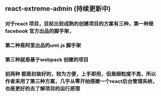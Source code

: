 ## react-extreme-admin (持续更新中)
### 对于react 项目，目前比较成熟的创建项目的方案有三种，第一种是 facebook 官方出品的脚手架，
### 第二种是阿里出品的umi.js 脚手架
### 第三种就是基于webpack 创建的项目

### 前两种 都是封装好的，较为方便，上手即用，但是细粒度不高，所以作者采用了第三种方案，几乎从零开始搭建一个react后台管理系统，也是更好的去了解项目的运行原理
